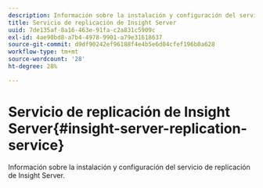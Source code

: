 ```yaml
---
description: Información sobre la instalación y configuración del servicio de replicación de Insight Server.
title: Servicio de replicación de Insight Server
uuid: 7de135af-8a16-463e-91fa-c2a831c5909c
exl-id: 4ae90bd8-a7b4-4978-9901-a79e31618637
source-git-commit: d9df90242ef96188f4e4b5e6d04cfef196b0a628
workflow-type: tm+mt
source-wordcount: '28'
ht-degree: 28%

---
```


# Servicio de replicación de Insight Server{#insight-server-replication-service}

Información sobre la instalación y configuración del servicio de replicación de Insight Server.
